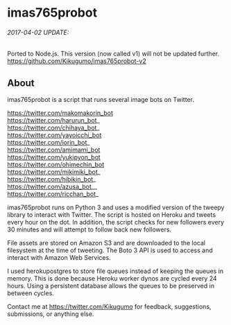 # imas765probot

###### 2017-04-02 UPDATE:
Ported to Node.js. This version (now called v1) will not be updated further.  
https://github.com/Kikugumo/imas765probot-v2

## About

imas765probot is a script that runs several image bots on Twitter.

https://twitter.com/makomakorin_bot  
https://twitter.com/harurun_bot_  
https://twitter.com/chihaya_bot_  
https://twitter.com/yayoicchi_bot  
https://twitter.com/iorin_bot_  
https://twitter.com/amimami_bot  
https://twitter.com/yukipyon_bot  
https://twitter.com/ohimechin_bot  
https://twitter.com/mikimiki_bot_  
https://twitter.com/hibikin_bot_  
https://twitter.com/azusa_bot__  
https://twitter.com/ricchan_bot_  

imas765probot runs on Python 3 and uses a modified version of the tweepy library to interact with Twitter. The script is hosted on Heroku and tweets every hour on the dot. In addition, the script checks for new followers every 30 minutes and will attempt to follow back new followers.

File assets are stored on Amazon S3 and are downloaded to the local filesystem at the time of tweeting. The Boto 3 API is used to access and interact with Amazon Web Services.

I used herokupostgres to store file queues instead of keeping the queues in memory. This is done because Heroku worker dynos are cycled every 24 hours. Using a persistent database allows the queues to be preserved in between cycles.

Contact me at https://twitter.com/Kikugumo for feedback, suggestions, submissions, or anything else.

